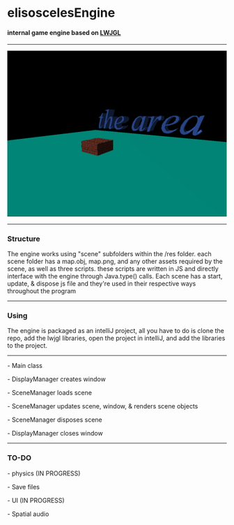 <h1>elisoscelesEngine</h1>
  <h4>internal game engine based on <a href="https://www.lwjgl.org/">LWJGL</a></h4>

  <hr>

  <img src="example.png">

  <hr>

  <h3>Structure</h3>
  <p>The engine works using "scene" subfolders within the /res folder. each scene folder has a map.obj, map.png, and any other assets required by the scene, as well as three scripts. these scripts are written in JS and directly interface with the engine through Java.type() calls. Each scene has a start, update, & dispose js file and they're used in their respective ways throughout the program</p>

<hr>

  <h3>Using</h3>
  <p>The engine is packaged as an intelliJ project, all you have to do is clone the repo, add the lwjgl libraries, open the project in intelliJ, and add the libraries to the project.</p>

<hr>
  <p>- Main class</p>
  <p>  - DisplayManager creates window</p>
  <p>    - SceneManager loads scene</p>
  <p>    - SceneManager updates scene, window, & renders scene objects</p>
  <p>    - SceneManager disposes scene</p>
  <p>    - DisplayManager closes window</p>

  <hr>

  <h3>TO-DO</h3>
  <p>  - physics (IN PROGRESS)</p>
  <p>  - Save files</p>
  <p>  - UI (IN PROGRESS)</p>
  <p>  - Spatial audio</p>
